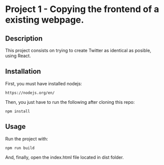 # Project 1 - Copying the frontend of a existing webpage.

## Description

This project consists on trying to create Twitter as identical as posible, using React.


## Installation

First, you must have installed nodejs:
```
https://nodejs.org/en/
```

Then, you just have to run the following after cloning this repo:

```
npm install
```

## Usage

Run the project with:
```
npm run build
```

And, finally, open the index.html file located in dist folder.